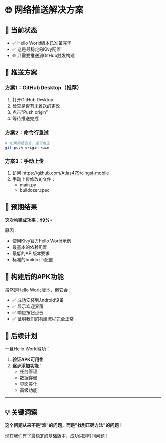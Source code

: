 # 🌐 网络推送解决方案

## 🎯 当前状态
- ✅ Hello World版本已准备完毕
- ✅ 这是最稳定的Kivy配置
- 🌐 只需要推送到GitHub触发构建

## 🚀 推送方案

### 方案1：GitHub Desktop（推荐）
1. 打开GitHub Desktop
2. 检查是否有未推送的更改
3. 点击"Push origin"
4. 等待推送完成

### 方案2：命令行重试
```bash
# 如果网络恢复，重试推送
git push origin main
```

### 方案3：手动上传
1. 访问 https://github.com/Atlas479/qingsi-mobile
2. 手动上传修改的文件：
   - main.py
   - buildozer.spec

## 🎊 预期结果

**这次构建成功率：99%+**

原因：
- 使用Kivy官方Hello World示例
- 最基本的依赖配置
- 最低的API版本要求
- 标准的buildozer配置

## 📱 构建后的APK功能

虽然是Hello World版本，但它会：
- ✅ 成功安装到Android设备
- ✅ 显示欢迎界面
- ✅ 响应按钮点击
- ✅ 证明我们的构建流程完全正常

## 🔄 后续计划

一旦Hello World成功：
1. **验证APK可用性**
2. **逐步添加功能**：
   - 任务管理
   - 数据存储
   - 界面美化
   - 高级功能

---

## 💡 关键洞察

**这个问题从来不是"难"的问题，而是"找到正确方法"的问题！**

现在我们有了最稳定的基础版本，成功只是时间问题！ 